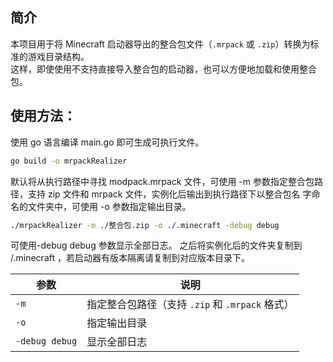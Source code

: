 ## 简介
本项目用于将 Minecraft 启动器导出的整合包文件（`.mrpack` 或 `.zip`）转换为标准的游戏目录结构。  
这样，即使使用不支持直接导入整合包的启动器，也可以方便地加载和使用整合包。

## 使用方法：
使用 go 语言编译 main.go 即可生成可执行文件。
```bash
go build -o mrpackRealizer
```
默认将从执行路径中寻找 modpack.mrpack 文件，可使用 -m 参数指定整合包路径，支持 zip 文件和 mrpack 文件，实例化后输出到执行路径下以整合包名
字命名的文件夹中，可使用 -o 参数指定输出目录。
```bash
./mrpackRealizer -m ./整合包.zip -o ./.minecraft -debug debug
```
可使用-debug debug 参数显示全部日志。
之后将实例化后的文件夹复制到 /.minecraft ，若启动器有版本隔离请复制到对应版本目录下。

| 参数             | 说明                                |
|----------------|-----------------------------------|
| `-m`           | 指定整合包路径（支持 `.zip` 和 `.mrpack` 格式） |
| `-o`           | 指定输出目录                            |
| `-debug debug` | 显示全部日志                            |
